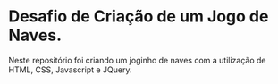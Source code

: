 # Desafio de Criação de um Jogo de Naves.
Neste repositório foi criando um joginho de naves com a utilização de HTML, CSS, Javascript e JQuery.
